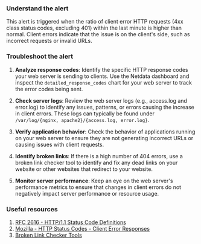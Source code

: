 ### Understand the alert

This alert is triggered when the ratio of client error HTTP requests (4xx class status codes, excluding 401) within the last minute is higher than normal. Client errors indicate that the issue is on the client's side, such as incorrect requests or invalid URLs.

### Troubleshoot the alert

1. **Analyze response codes**: Identify the specific HTTP response codes your web server is sending to clients. Use the Netdata dashboard and inspect the `detailed_response_codes` chart for your web server to track the error codes being sent.

2. **Check server logs**: Review the web server logs (e.g., access.log and error.log) to identify any issues, patterns, or errors causing the increase in client errors. These logs can typically be found under `/var/log/{nginx, apache2}/{access.log, error.log}`.

3. **Verify application behavior**: Check the behavior of applications running on your web server to ensure they are not generating incorrect URLs or causing issues with client requests.

4. **Identify broken links**: If there is a high number of 404 errors, use a broken link checker tool to identify and fix any dead links on your website or other websites that redirect to your website.

5. **Monitor server performance**: Keep an eye on the web server's performance metrics to ensure that changes in client errors do not negatively impact server performance or resource usage.

### Useful resources

1. [RFC 2616 - HTTP/1.1 Status Code Definitions](https://datatracker.ietf.org/doc/html/rfc2616#section-10.4)
2. [Mozilla - HTTP Status Codes - Client Error Responses](https://developer.mozilla.org/en-US/docs/Web/HTTP/Status#client_error_responses)
3. [Broken Link Checker Tools](https://www.google.com/search?q=broken+link+checker)
